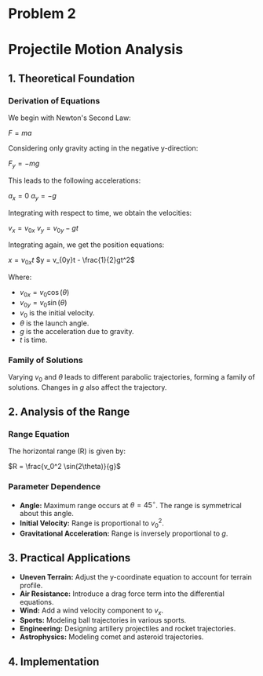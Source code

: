 # Problem 2
# Projectile Motion Analysis

## 1. Theoretical Foundation

### Derivation of Equations

We begin with Newton's Second Law:

$F = ma$

Considering only gravity acting in the negative y-direction:

$F_y = -mg$

This leads to the following accelerations:

$a_x = 0$
$a_y = -g$

Integrating with respect to time, we obtain the velocities:

$v_x = v_{0x}$
$v_y = v_{0y} - gt$

Integrating again, we get the position equations:

$x = v_{0x}t$
$y = v_{0y}t - \frac{1}{2}gt^2$

Where:

* $v_{0x} = v_0 \cos(\theta)$
* $v_{0y} = v_0 \sin(\theta)$
* $v_0$ is the initial velocity.
* $\theta$ is the launch angle.
* $g$ is the acceleration due to gravity.
* $t$ is time.

### Family of Solutions

Varying $v_0$ and $\theta$ leads to different parabolic trajectories, forming a family of solutions. Changes in $g$ also affect the trajectory.

## 2. Analysis of the Range

### Range Equation

The horizontal range (R) is given by:

$R = \frac{v_0^2 \sin(2\theta)}{g}$

### Parameter Dependence

* **Angle:** Maximum range occurs at $\theta = 45^\circ$. The range is symmetrical about this angle.
* **Initial Velocity:** Range is proportional to $v_0^2$.
* **Gravitational Acceleration:** Range is inversely proportional to $g$.

## 3. Practical Applications

* **Uneven Terrain:** Adjust the y-coordinate equation to account for terrain profile.
* **Air Resistance:** Introduce a drag force term into the differential equations.
* **Wind:** Add a wind velocity component to $v_x$.
* **Sports:** Modeling ball trajectories in various sports.
* **Engineering:** Designing artillery projectiles and rocket trajectories.
* **Astrophysics:** Modeling comet and asteroid trajectories.

## 4. Implementation



